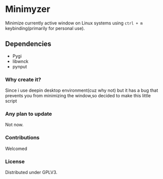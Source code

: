 # Minimyzer
Minimize currently active window on Linux systems using ``ctrl + m`` keybinding(primarily for personal use).

## Dependencies
- Pygi
- libwnck
- pynput
### Why create it?
Since i use deepin desktop environment(cuz why not) but it has a bug that prevents you from minimizing the window,so decided to make this little script

### Any plan to update
Not now.

### Contributions
Welcomed

### License
Distributed under GPLV3.




